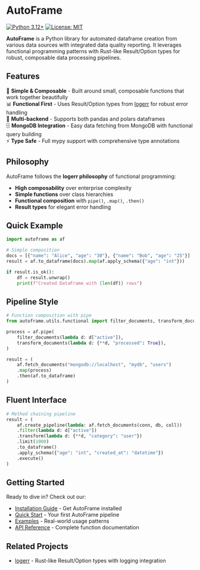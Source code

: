 # AutoFrame

[![Python 3.12+](https://img.shields.io/badge/python-3.12+-blue.svg)](https://www.python.org/downloads/)
[![License: MIT](https://img.shields.io/badge/License-MIT-yellow.svg)](https://github.com/jesserobertson/autoframe/blob/main/LICENSE)

**AutoFrame** is a Python library for automated dataframe creation from various data sources with integrated data quality reporting. It leverages functional programming patterns with Rust-like Result/Option types for robust, composable data processing pipelines.

## Features

🔧 **Simple & Composable** - Built around small, composable functions that work together beautifully  
📊 **Functional First** - Uses Result/Option types from [logerr](https://github.com/jesserobertson/logerr) for robust error handling  
🐼 **Multi-backend** - Supports both pandas and polars dataframes  
🗄️ **MongoDB Integration** - Easy data fetching from MongoDB with functional query building  
⚡ **Type Safe** - Full mypy support with comprehensive type annotations  

## Philosophy

AutoFrame follows the **logerr philosophy** of functional programming:

- **High composability** over enterprise complexity
- **Simple functions** over class hierarchies  
- **Functional composition** with `pipe()`, `.map()`, `.then()`
- **Result types** for elegant error handling

## Quick Example

```python
import autoframe as af

# Simple composition
docs = [{"name": "Alice", "age": "30"}, {"name": "Bob", "age": "25"}]
result = af.to_dataframe(docs).map(af.apply_schema({"age": "int"}))

if result.is_ok():
    df = result.unwrap()
    print(f"Created DataFrame with {len(df)} rows")
```

## Pipeline Style

```python
# Function composition with pipe
from autoframe.utils.functional import filter_documents, transform_documents

process = af.pipe(
    filter_documents(lambda d: d["active"]),
    transform_documents(lambda d: {**d, "processed": True}),
)

result = (
    af.fetch_documents("mongodb://localhost", "mydb", "users")
    .map(process)
    .then(af.to_dataframe)
)
```

## Fluent Interface

```python
# Method chaining pipeline
result = (
    af.create_pipeline(lambda: af.fetch_documents(conn, db, coll))
    .filter(lambda d: d["active"])
    .transform(lambda d: {**d, "category": "user"})
    .limit(1000)
    .to_dataframe()
    .apply_schema({"age": "int", "created_at": "datetime"})
    .execute()
)
```

## Getting Started

Ready to dive in? Check out our:

- [Installation Guide](installation.md) - Get AutoFrame installed
- [Quick Start](quickstart.md) - Your first AutoFrame pipeline  
- [Examples](examples.md) - Real-world usage patterns
- [API Reference](api/index.md) - Complete function documentation

## Related Projects

- [logerr](https://github.com/jesserobertson/logerr) - Rust-like Result/Option types with logging integration